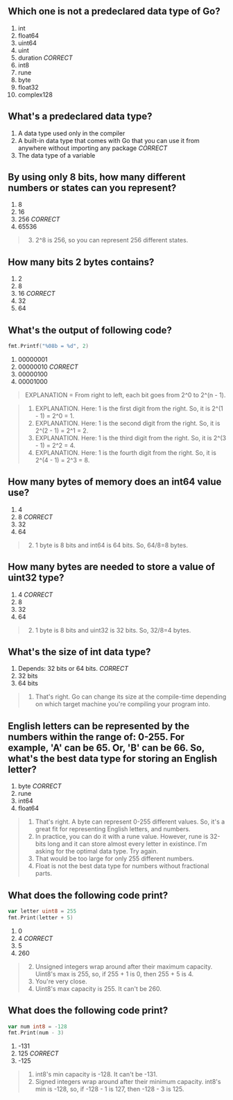 ## Which one is **not** a predeclared data type of Go?
1. int
2. float64
3. uint64
4. uint
5. duration *CORRECT*
6. int8
7. rune
8. byte
9. float32
10. complex128


## What's a predeclared data type?
1. A data type used only in the compiler
2. A built-in data type that comes with Go that you can use it from anywhere without importing any package *CORRECT*
3. The data type of a variable


## By using only 8 bits, how many different numbers or states can you represent?
1. 8
2. 16
3. 256 *CORRECT*
4. 65536

> 3. 2^8 is 256, so you can represent 256 different states.


## How many bits 2 bytes contains?
1. 2
2. 8
3. 16 *CORRECT*
4. 32
5. 64


## What's the output of following code?
```go
fmt.Printf("%08b = %d", 2)
```
1. 00000001
2. 00000010 *CORRECT*
3. 00000100
4. 00001000

> EXPLANATION = From right to left, each bit goes from 2^0 to 2^(n - 1).

> 1. EXPLANATION. Here: 1 is the first digit from the right. So, it is 2^(1 - 1) = 2^0 = 1.
> 2. EXPLANATION. Here: 1 is the second digit from the right. So, it is 2^(2 - 1) = 2^1 = 2.
> 3. EXPLANATION. Here: 1 is the third digit from the right. So, it is 2^(3 - 1) = 2^2 = 4.
> 4. EXPLANATION. Here: 1 is the fourth digit from the right. So, it is 2^(4 - 1) = 2^3 = 8.


## How many bytes of memory does an int64 value use?
1. 4
2. 8 *CORRECT*
3. 32
4. 64

> 2. 1 byte is 8 bits and int64 is 64 bits. So, 64/8=8 bytes.


## How many bytes are needed to store a value of uint32 type?
1. 4 *CORRECT*
2. 8
3. 32
4. 64

> 2. 1 byte is 8 bits and uint32 is 32 bits. So, 32/8=4 bytes.


## What's the size of int data type?
1. Depends: 32 bits or 64 bits. *CORRECT*
2. 32 bits
3. 64 bits

> 1. That's right. Go can change its size at the compile-time depending on which target machine you're compiling your program into.


## English letters can be represented by the numbers within the range of: 0-255. For example, 'A' can be 65. Or, 'B' can be 66. So, what's the best data type for storing an English letter?

1. byte *CORRECT*
2. rune
3. int64
4. float64

> 1. That's right. A byte can represent 0-255 different values. So, it's a great fit for representing English letters, and numbers.
> 2. In practice, you can do it with a rune value. However, rune is 32-bits long and it can store almost every letter in existince. I'm asking for the optimal data type. Try again.
> 3. That would be too large for only 255 different numbers.
> 4. Float is not the best data type for numbers without fractional parts.



## What does the following code print?
```go
var letter uint8 = 255
fmt.Print(letter + 5)
```
1. 0
2. 4 *CORRECT*
3. 5
4. 260

> 2. Unsigned integers wrap around after their maximum capacity. Uint8's max is 255, so, if 255 + 1 is 0, then 255 + 5 is 4.
> 3. You're very close.
> 4. Uint8's max capacity is 255. It can't be 260.


## What does the following code print?
```go
var num int8 = -128
fmt.Print(num - 3)
```
1. -131
2. 125 *CORRECT*
3. -125

> 1. int8's min capacity is -128. It can't be -131.
> 2. Signed integers wrap around after their minimum capacity. int8's min is -128, so, if -128 - 1 is 127, then -128 - 3 is 125.